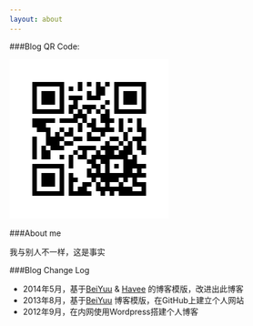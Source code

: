 ```yaml
---
layout: about
---
```


###Blog QR Code:

![NingG blog's QR Code](/images/ningg_url.gif)


###About me

我与别人不一样，这是事实

###Blog Change Log

* 2014年5月，基于[BeiYuu](http://beiyuu.com/) & [Havee](http://havee.me/) 的博客模版，改进出此博客
* 2013年8月，基于[BeiYuu](http://beiyuu.com/) 博客模版，在GitHub上建立个人网站
* 2012年9月，在内网使用Wordpress搭建个人博客



